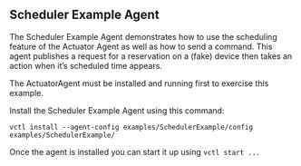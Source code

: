 ## Scheduler Example Agent

The Scheduler Example Agent demonstrates how to use the scheduling feature of the Actuator Agent
as well as how to send a command. This agent publishes a request for a reservation on a (fake) 
device then takes an action when it’s scheduled time appears. 

The ActuatorAgent must be installed and running first to exercise this example. 

Install the Scheduler Example Agent using this command:
```
vctl install --agent-config examples/SchedulerExample/config examples/SchedulerExample/
```

Once the agent is installed you can start it up using `vctl start ...`